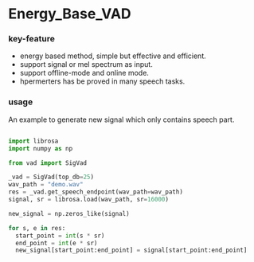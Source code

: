 # Energy_Base_VAD

### key-feature

- energy based method, simple but effective and efficient.
- support signal or mel spectrum as input.
- support offline-mode and online mode.
- hpermerters has be proved in many speech tasks. 

### usage

An example to generate new signal which only contains speech part.

```python

import librosa
import numpy as np

from vad import SigVad

_vad = SigVad(top_db=25)
wav_path = "demo.wav"
res = _vad.get_speech_endpoint(wav_path=wav_path)
signal, sr = librosa.load(wav_path, sr=16000)

new_signal = np.zeros_like(signal)

for s, e in res:
  start_point = int(s * sr)
  end_point = int(e * sr)
  new_signal[start_point:end_point] = signal[start_point:end_point]

```